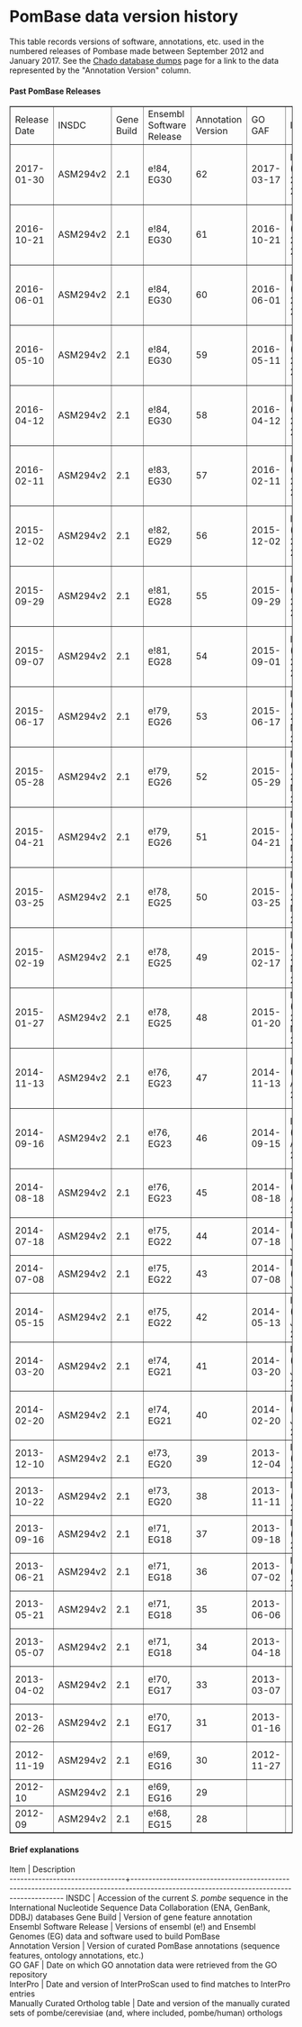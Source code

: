 # PomBase data version history

This table records versions of software, annotations, etc. used in the
numbered releases of Pombase made between September 2012 and January
2017. See the [Chado database dumps](downloads/chado-database-dumps)
page for a link to the data represented by the "Annotation Version"
column.

#### Past PomBase Releases ####

<table border="1">
 <tbody>
 <tr>
  <td>Release Date</td>
  <td>INSDC</td>
  <td>Gene Build</td>
  <td>Ensembl Software Release</td>
  <td>Annotation Version</td>
  <td>GO GAF</td>
  <td>InterPro</td>
  <td>Manually Curated Ortholog table</td>
 </tr>
 <tr>
  <td>2017-01-30</td>
  <td>ASM294v2</td>
  <td>2.1</td>
  <td><span>e!84, EG30</span></td>
  <td>62</td>
  <td>2017-03-17</td>
  <td><span>InterProScan5 (5.14-53.0 23 July 2015)</span></td>
  <td>pombe/cerevisiae: 2.21 (2014-08-31); pombe/human 2015-08-13</td>
 </tr>
 <tr>
  <td>2016-10-21</td>
  <td>ASM294v2</td>
  <td>2.1</td>
  <td><span>e!84, EG30</span></td>
  <td>61</td>
  <td>2016-10-21</td>
  <td><span>InterProScan5 (5.14-53.0 23 July 2015)</span></td>
  <td>pombe/cerevisiae: 2.21 (2014-08-31); pombe/human 2015-08-13</td>
 </tr>
 <tr>
  <td>2016-06-01</td>
  <td>ASM294v2</td>
  <td>2.1</td>
  <td><span>e!84, EG30</span></td>
  <td>60</td>
  <td>2016-06-01</td>
  <td><span>InterProScan5 (5.14-53.0 23 July 2015)</span></td>
  <td>pombe/cerevisiae: 2.21 (2014-08-31); pombe/human 2015-08-13</td>
 </tr>
 <tr>
  <td>2016-05-10</td>
  <td>ASM294v2</td>
  <td>2.1</td>
  <td><span>e!84, EG30</span></td>
  <td>59</td>
  <td>2016-05-11</td>
  <td><span>InterProScan5 (5.14-53.0 23 July 2015)</span></td>
  <td>pombe/cerevisiae: 2.21 (2014-08-31); pombe/human 2015-08-13</td>
 </tr>
 <tr>
  <td>2016-04-12</td>
  <td>ASM294v2</td>
  <td>2.1</td>
  <td><span>e!84, EG30</span></td>
  <td>58</td>
  <td>2016-04-12</td>
  <td><span>InterProScan5 (5.14-53.0 23 July 2015)</span></td>
  <td>pombe/cerevisiae: 2.21 (2014-08-31); pombe/human 2015-08-13</td>
 </tr>
 <tr>
  <td>2016-02-11</td>
  <td>ASM294v2</td>
  <td>2.1</td>
  <td><span>e!83, EG30</span></td>
  <td>57</td>
  <td>2016-02-11</td>
  <td><span>InterProScan5 (5.14-53.0 23 July 2015)</span></td>
  <td>pombe/cerevisiae: 2.21 (2014-08-31); pombe/human 2015-08-13</td>
 </tr>
 <tr>
  <td>2015-12-02</td>
  <td>ASM294v2</td>
  <td>2.1</td>
  <td><span>e!82, EG29</span></td>
  <td>56</td>
  <td>2015-12-02</td>
  <td><span>InterProScan5 (5.14-53.0 23 July 2015)</span></td>
  <td>pombe/cerevisiae: 2.21 (2014-08-31); pombe/human 2015-08-13</td>
 </tr>
 <tr>
  <td>2015-09-29</td>
  <td>ASM294v2</td>
  <td>2.1</td>
  <td><span>e!81, EG28</span></td>
  <td>55</td>
  <td>2015-09-29</td>
  <td><span>InterProScan5 (5.14-53.0 23 July 2015)</span></td>
  <td>pombe/cerevisiae: 2.21 (2014-08-31); pombe/human 2015-08-13</td>
 </tr>
 <tr>
  <td>2015-09-07</td>
  <td>ASM294v2</td>
  <td>2.1</td>
  <td><span>e!81, EG28</span></td>
  <td>54</td>
  <td>2015-09-01</td>
  <td><span>InterProScan5 (5.14-53.0 23 July 2015)</span></td>
  <td>pombe/cerevisiae: 2.21 (2014-08-31); pombe/human 2015-08-13</td>
 </tr>
 <tr>
  <td>2015-06-17</td>
  <td>ASM294v2</td>
  <td>2.1</td>
  <td><span>e!79, EG26</span></td>
  <td>53</td>
  <td>2015-06-17</td>
  <td>InterProScan5 (5.8-49.0 20-November-2014)</td>
  <td>pombe/cerevisiae: 2.20 (2014-08-31); pombe/human 2015-05-27</td>
 </tr>
 <tr>
  <td>2015-05-28</td>
  <td>ASM294v2</td>
  <td>2.1</td>
  <td><span>e!79, EG26</span></td>
  <td>52</td>
  <td>2015-05-29</td>
  <td><span>InterProScan5 (5.8-49.0 20-November-2014)</span></td>
  <td>pombe/cerevisiae: 2.20 (2014-08-31); pombe/human 2015-05-27</td>
 </tr>
 <tr>
  <td>2015-04-21</td>
  <td>ASM294v2</td>
  <td>2.1</td>
  <td><span>e!79, EG26</span></td>
  <td>51</td>
  <td>2015-04-21</td>
  <td><span>InterProScan5 (5.8-49.0 20-November-2014)</span></td>
  <td>pombe/cerevisiae: 2.20 (2014-08-31); pombe/human 2015-03-10</td>
 </tr>
 <tr>
  <td>2015-03-25</td>
  <td>ASM294v2</td>
  <td>2.1</td>
  <td><span>e!78, EG25</span></td>
  <td>50</td>
  <td>2015-03-25</td>
  <td><span>InterProScan5 (5.8-49.0 20-November-2014)</span></td>
  <td>pombe/cerevisiae: 2.20 (2014-08-31); pombe/human 2015-03-10</td>
 </tr>
 <tr>
  <td>2015-02-19</td>
  <td>ASM294v2</td>
  <td>2.1</td>
  <td><span>e!78, EG25</span></td>
  <td>49</td>
  <td>2015-02-17</td>
  <td><span>InterProScan5 (5.8-49.0 20-November-2014)</span></td>
  <td>pombe/cerevisiae: 2.20 (2014-08-31); pombe/human 2014-09-01</td>
 </tr>
 <tr>
  <td>2015-01-27</td>
  <td>ASM294v2</td>
  <td>2.1</td>
  <td><span>e!78, EG25</span></td>
  <td>48</td>
  <td>2015-01-20</td>
  <td><span>InterProScan5 (5.8-49.0 20-November-2014)</span></td>
  <td>pombe/cerevisiae: 2.20 (2014-08-31); pombe/human 2014-09-01</td>
 </tr>
 <tr>
  <td>2014-11-13</td>
  <td>ASM294v2</td>
  <td>2.1</td>
  <td><span>e!76, EG23</span></td>
  <td>47</td>
  <td>2014-11-13</td>
  <td><span>InterProScan5 (5.7-48.0 August-2014)</span></td>
  <td>pombe/cerevisiae: 2.20 (2014-08-31); pombe/human 2014-09-01</td>
 </tr>
 <tr>
  <td>2014-09-16</td>
  <td>ASM294v2</td>
  <td>2.1</td>
  <td><span>e!76, EG23</span></td>
  <td>46</td>
  <td>2014-09-15</td>
  <td><span>InterProScan5 (5.7-48.0 August-2014)</span></td>
  <td>pombe/cerevisiae: 2.20 (2014-08-31); pombe/human 2014-09-01</td>
 </tr>
 <tr>
  <td>2014-08-18</td>
  <td>ASM294v2</td>
  <td>2.1</td>
  <td><span>e!76, EG23</span></td>
  <td>45</td>
  <td>2014-08-18</td>
  <td><span>InterProScan5 (5.7-48.0 August-2014)</span></td>
  <td>pombe/cerevisiae: 2.18 (2012-11-07)</td>
 </tr>
 <tr>
  <td>2014-07-18</td>
  <td>ASM294v2</td>
  <td>2.1</td>
  <td><span>e!75, EG22</span></td>
  <td>44</td>
  <td>2014-07-18</td>
  <td><span>InterProScan5 (5.4-47.0 June-2014)</span></td>
  <td>pombe/cerevisiae: 2.18 (2012-11-07)</td>
 </tr>
 <tr>
  <td>2014-07-08</td>
  <td>ASM294v2</td>
  <td>2.1</td>
  <td><span>e!75, EG22</span></td>
  <td>43</td>
  <td>2014-07-08</td>
  <td><span>InterProScan5 (5.4-47.0 June-2014)</span></td>
  <td>pombe/cerevisiae: 2.18 (2012-11-07)</td>
 </tr>
 <tr>
  <td>2014-05-15</td>
  <td>ASM294v2</td>
  <td>2.1</td>
  <td><span>e!75, EG22</span></td>
  <td>42</td>
  <td>2014-05-13</td>
  <td><span>InterProScan5 (5.3-46.0 January-2014)</span></td>
  <td>pombe/cerevisiae: 2.18 (2012-11-07)</td>
 </tr>
 <tr>
  <td>2014-03-20</td>
  <td>ASM294v2</td>
  <td>2.1</td>
  <td><span>e!74, EG21</span></td>
  <td>41</td>
  <td>2014-03-20</td>
  <td><span>InterProScan5 (5.3-46.0 January-2014)</span></td>
  <td>pombe/cerevisiae: 2.18 (2012-11-07)</td>
 </tr>
 <tr>
  <td>2014-02-20</td>
  <td>ASM294v2</td>
  <td>2.1</td>
  <td><span>e!74, EG21</span></td>
  <td>40</td>
  <td>2014-02-20</td>
  <td><span>InterProScan5 (5.3-46.0 January-2014)</span></td>
  <td>pombe/cerevisiae: 2.18 (2012-11-07)</td>
 </tr>
 <tr>
  <td>2013-12-10</td>
  <td>ASM294v2</td>
  <td>2.1</td>
  <td><span>e!73, EG20</span></td>
  <td>39</td>
  <td>2013-12-04</td>
  <td><span>InterProScan5 (2013-04-24)</span></td>
  <td>pombe/cerevisiae: 2.18 (2012-11-07)</td>
 </tr>
 <tr>
  <td>2013-10-22</td>
  <td>ASM294v2</td>
  <td>2.1&nbsp;</td>
  <td><span>e!73, EG20</span></td>
  <td>38</td>
  <td>2013-11-11</td>
  <td><span>InterProScan5 (2013-04-24)</span></td>
  <td>pombe/cerevisiae: 2.18 (2012-11-07)</td>
 </tr>
 <tr>
  <td>2013-09-16</td>
  <td>ASM294v2</td>
  <td>2.1</td>
  <td><span>e!71, EG18</span></td>
  <td>37</td>
  <td>2013-09-18</td>
  <td><span>InterProScan5 (2013-04-24)</span></td>
  <td>pombe/cerevisiae: 2.18 (2012-11-07)</td>
 </tr>
 <tr>
  <td>2013-06-21</td>
  <td>ASM294v2</td>
  <td>2.1</td>
  <td>e!71, EG18</td>
  <td>36</td>
  <td>2013-07-02</td>
  <td>InterProScan5 (2013-04-24)</td>
  <td>pombe/cerevisiae: 2.18 (2012-11-07)</td>
 </tr>
 <tr>
  <td>2013-05-21</td>
  <td>ASM294v2</td>
  <td>2.1</td>
  <td><span>e!71, EG18</span>&nbsp;</td>
  <td>35</td>
  <td>2013-06-06</td>
  <td>&nbsp;</td>
  <td>pombe/cerevisiae: 2.18 (2012-11-07)</td>
 </tr>
 <tr>
  <td>2013-05-07</td>
  <td>ASM294v2</td>
  <td>2.1</td>
  <td><span>e!71, EG18</span>&nbsp;</td>
  <td>34</td>
  <td>2013-04-18</td>
  <td>&nbsp;</td>
  <td>pombe/cerevisiae: 2.18 (2012-11-07)</td>
 </tr>
 <tr>
  <td>2013-04-02</td>
  <td>ASM294v2</td>
  <td>2.1</td>
  <td>e!70, EG17</td>
  <td>33</td>
  <td>2013-03-07</td>
  <td>&nbsp;</td>
  <td>pombe/cerevisiae: 2.18 (2012-11-07)</td>
 </tr>
 <tr>
  <td>2013-02-26</td>
  <td>ASM294v2</td>
  <td>2.1</td>
  <td><span>e!70, EG17</span>&nbsp;</td>
  <td>31</td>
  <td>2013-01-16</td>
  <td>&nbsp;</td>
  <td>pombe/cerevisiae: 2.18 (2012-11-07)</td>
 </tr>
 <tr>
  <td>2012-11-19</td>
  <td>ASM294v2</td>
  <td>2.1</td>
  <td><span>e!69, EG16</span>&nbsp;</td>
  <td>30</td>
  <td>2012-11-27</td>
  <td>&nbsp;</td>
  <td>pombe/cerevisiae: 2.18 (2012-11-07)</td>
 </tr>
 <tr>
  <td><span>2012-10</span></td>
  <td><span>ASM294v2</span></td>
  <td>2.1</td>
  <td><span>e!69, EG16</span>&nbsp;</td>
  <td>29&nbsp;</td>
  <td>&nbsp;</td>
  <td>&nbsp;</td>
  <td>&nbsp;</td>
 </tr>
 <tr>
  <td><span>2012-09</span></td>
  <td><span>ASM294v2</span></td>
  <td>2.1&nbsp;</td>
  <td><span>e!68, EG15</span>&nbsp;</td>
  <td>28&nbsp;</td>
  <td>&nbsp;</td>
  <td>&nbsp;</td>
  <td>&nbsp;</td>
 </tr>
 </tbody>
</table>


#### Brief explanations ####

Item                            | Description                                                                                                                             
--------------------------------+-----------------------------------------------------------------------------------------------------------------------------------------
INSDC                           | Accession of the current *S. pombe* sequence in the International Nucleotide Sequence Data Collaboration (ENA, GenBank, DDBJ) databases 
Gene Build                      | Version of gene feature annotation                                                                                                      
Ensembl Software Release        | Versions of ensembl (e!) and Ensembl Genomes (EG) data and software used to build PomBase                                               
Annotation Version              | Version of curated PomBase annotations (sequence features, ontology annotations, etc.)                                                  
GO GAF                          | Date on which GO annotation data were retrieved from the GO repository                                                                  
InterPro                        | Date and version of InterProScan used to find matches to InterPro entries                                                               
Manually Curated Ortholog table | Date and version of the manually curated sets of pombe/cerevisiae (and, where included, pombe/human) orthologs                          
